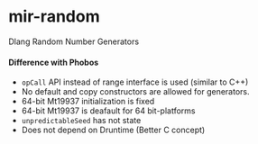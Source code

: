 # mir-random
Dlang Random Number Generators

#### Difference with Phobos
 - `opCall` API instead of range interface is used (similar to C++)
 - No default and copy constructors are allowed for generators.
 - 64-bit Mt19937 initialization is fixed
 - 64-bit Mt19937 is deafault for 64 bit-platforms
 - `unpredictableSeed` has not state
 - Does not depend on Druntime (Better C concept)
